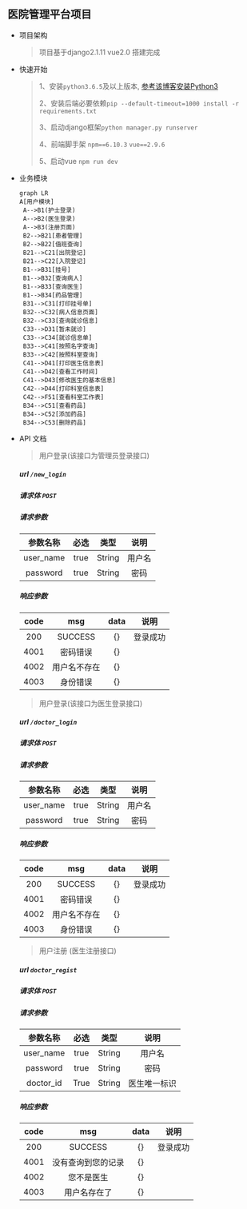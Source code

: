 ##  医院管理平台项目

- 项目架构

  > 项目基于django2.1.11 vue2.0 搭建完成

- 快速开始

   > 1、安装`python3.6.5`及以上版本, [参考该博客安装Python3](https://www.liaoxuefeng.com/wiki/1016959663602400/1016959856222624)
   >
   > 2、安装后端必要依赖`pip --default-timeout=1000 install -r requirements.txt`
   >
   > 3、启动django框架`python manager.py runserver`
   >
   > 4、前端脚手架 `npm==6.10.3` `vue==2.9.6`
   >
   > 5、启动vue `npm run dev`

- 业务模块

   ```mermaid
   graph LR
   A[用户模块] 
   	A-->B1(护士登录)
   	A-->B2(医生登录)
   	A-->B3(注册页面)
   	B2-->B21[患者管理]
   	B2-->B22[值班查询]
   	B21-->C21[出院登记]
   	B21-->C22[入院登记]
   	B1-->B31[挂号]
   	B1-->B32[查询病人]
   	B1-->B33[查询医生]
   	B1-->B34[药品管理]
   	B31-->C31[打印挂号单]
   	B32-->C32[病人信息页面]
   	B32-->C33[查询就诊信息]
   	C33-->D31[暂未就诊]
   	C33-->C34[就诊信息单]
   	B33-->C41[按照名字查询]
   	B33-->C42[按照科室查询]
   	C41-->D41[打印医生信息表]
   	C41-->D42[查看工作时间]
   	C41-->D43[修改医生的基本信息]
   	C42-->D44[打印科室信息表]
   	C42-->F51[查看科室工作表]
   	B34-->C51[查看药品]
   	B34-->C52[添加药品]
   	B34-->C53[删除药品]
   ```

- API 文档

  > 用户登录(该接口为管理员登录接口)

  ##### url  `/new_login`

  ##### 请求体 `POST`

  ##### 请求参数

  | 参数名称  | 必选 |  类型  |  说明  |
  | :-------: | :--: | :----: | :----: |
  | user_name | true | String | 用户名 |
  | password  | true | String |  密码  |

  ##### 响应参数

  | code |     msg      | data |   说明   |
  | :--: | :----------: | :--: | :------: |
  | 200  |   SUCCESS    |  {}  | 登录成功 |
  | 4001 |   密码错误   |  {}  |          |
  | 4002 | 用户名不存在 |  {}  |          |
  | 4003 |   身份错误   |  {}  |          |

  > 用户登录(该接口为医生登录接口)

  ##### url  `/doctor_login`

  ##### 请求体 `POST`

  ##### 请求参数

  | 参数名称  | 必选 |  类型  |  说明  |
  | :-------: | :--: | :----: | :----: |
  | user_name | true | String | 用户名 |
  | password  | true | String |  密码  |

  ##### 响应参数

  | code |     msg      | data |   说明   |
  | :--: | :----------: | :--: | :------: |
  | 200  |   SUCCESS    |  {}  | 登录成功 |
  | 4001 |   密码错误   |  {}  |          |
  | 4002 | 用户名不存在 |  {}  |          |
  | 4003 |   身份错误   |  {}  |          |

  > 用户注册 (医生注册接口)

  ##### url  `doctor_regist`

  ##### 请求体 `POST`

  ##### 请求参数

  | 参数名称  | 必选 |  类型  |     说明     |
  | :-------: | :--: | :----: | :----------: |
  | user_name | true | String |    用户名    |
  | password  | true | String |     密码     |
  | doctor_id | True | String | 医生唯一标识 |

  ##### 响应参数

  | code |        msg         | data |   说明   |
  | :--: | :----------------: | :--: | :------: |
  | 200  |      SUCCESS       |  {}  | 登录成功 |
  | 4001 | 没有查询到您的记录 |  {}  |          |
  | 4002 |     您不是医生     |  {}  |          |
  | 4003 |    用户名存在了    |  {}  |          |